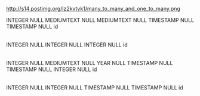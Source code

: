 http://s14.postimg.org/lz2kvtvk1/many_to_many_and_one_to_many.png

<?xml version="1.0" encoding="utf-8" ?>
<!-- SQL XML created by WWW SQL Designer, http://code.google.com/p/wwwsqldesigner/ -->
<!-- Active URL: https://schemadesigner.devbootcamp.com/ -->
<sql>
<datatypes db="mysql">
  <group label="Numeric" color="rgb(238,238,170)">
    <type label="Integer" length="0" sql="INTEGER" re="INT" quote=""/>
    <type label="Decimal" length="1" sql="DECIMAL" re="DEC" quote=""/>
    <type label="Single precision" length="0" sql="FLOAT" quote=""/>
    <type label="Double precision" length="0" sql="DOUBLE" re="DOUBLE" quote=""/>
  </group>

  <group label="Character" color="rgb(255,200,200)">
    <type label="Char" length="1" sql="CHAR" quote="'"/>
    <type label="Varchar" length="1" sql="VARCHAR" quote="'"/>
    <type label="Text" length="0" sql="MEDIUMTEXT" re="TEXT" quote="'"/>
    <type label="Binary" length="1" sql="BINARY" quote="'"/>
    <type label="Varbinary" length="1" sql="VARBINARY" quote="'"/>
    <type label="BLOB" length="0" sql="BLOB" re="BLOB" quote="'"/>
  </group>

  <group label="Date &amp; Time" color="rgb(200,255,200)">
    <type label="Date" length="0" sql="DATE" quote="'"/>
    <type label="Time" length="0" sql="TIME" quote="'"/>
    <type label="Datetime" length="0" sql="DATETIME" quote="'"/>
    <type label="Year" length="0" sql="YEAR" quote=""/>
    <type label="Timestamp" length="0" sql="TIMESTAMP" quote="'"/>
  </group>

  <group label="Miscellaneous" color="rgb(200,200,255)">
    <type label="ENUM" length="1" sql="ENUM" quote=""/>
    <type label="SET" length="1" sql="SET" quote=""/>
    <type label="Bit" length="0" sql="bit" quote=""/>
  </group>
</datatypes><table x="55" y="40" name="authors">
<row name="id" null="1" autoincrement="1">
<datatype>INTEGER</datatype>
<default>NULL</default></row>
<row name="first_name" null="1" autoincrement="0">
<datatype>MEDIUMTEXT</datatype>
<default>NULL</default></row>
<row name="last_name" null="1" autoincrement="0">
<datatype>MEDIUMTEXT</datatype>
<default>NULL</default></row>
<row name="created_at" null="1" autoincrement="0">
<datatype>TIMESTAMP</datatype>
<default>NULL</default></row>
<row name="updated_at" null="1" autoincrement="0">
<datatype>TIMESTAMP</datatype>
<default>NULL</default></row>
<key type="PRIMARY" name="">
<part>id</part>
</key>
</table>
<table x="232" y="40" name="authors_books">
<row name="id" null="1" autoincrement="1">
<datatype>INTEGER</datatype>
<default>NULL</default></row>
<row name="author_id" null="1" autoincrement="0">
<datatype>INTEGER</datatype>
<default>NULL</default><relation table="authors" row="id" />
</row>
<row name="book_id" null="1" autoincrement="0">
<datatype>INTEGER</datatype>
<default>NULL</default><relation table="books" row="id" />
</row>
<key type="PRIMARY" name="">
<part>id</part>
</key>
</table>
<table x="446" y="40" name="books">
<row name="id" null="1" autoincrement="1">
<datatype>INTEGER</datatype>
<default>NULL</default></row>
<row name="title" null="1" autoincrement="0">
<datatype>MEDIUMTEXT</datatype>
<default>NULL</default></row>
<row name="published_at" null="1" autoincrement="0">
<datatype>YEAR</datatype>
<default>NULL</default></row>
<row name="created_at" null="1" autoincrement="0">
<datatype>TIMESTAMP</datatype>
<default>NULL</default></row>
<row name="updated_at" null="1" autoincrement="0">
<datatype>TIMESTAMP</datatype>
<default>NULL</default></row>
<row name="id_publisher" null="1" autoincrement="0">
<datatype>INTEGER</datatype>
<default>NULL</default><relation table="publishers" row="id" />
</row>
<key type="PRIMARY" name="">
<part>id</part>
</key>
</table>
<table x="630" y="41" name="publishers">
<row name="id" null="1" autoincrement="1">
<datatype>INTEGER</datatype>
<default>NULL</default></row>
<row name="name" null="1" autoincrement="0">
<datatype>INTEGER</datatype>
<default>NULL</default></row>
<row name="created_at" null="1" autoincrement="0">
<datatype>TIMESTAMP</datatype>
<default>NULL</default></row>
<row name="updated_at" null="1" autoincrement="0">
<datatype>TIMESTAMP</datatype>
<default>NULL</default></row>
<key type="PRIMARY" name="">
<part>id</part>
</key>
</table>
</sql>

